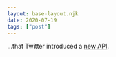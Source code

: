 ```yaml
---
layout: base-layout.njk
date: 2020-07-19
tags: ["post"]
---
```


...that Twitter introduced a [new API](https://blog.twitter.com/developer/en_us/topics/tools/2020/introducing_new_twitter_api.html).
